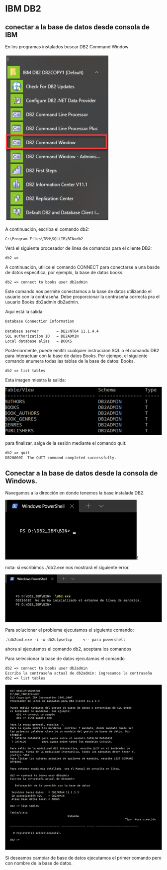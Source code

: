 # IBM DB2
## conectar a la base de datos desde consola de IBM
En los programas instalados buscar DB2 Command Window

![](../../Resources/db2/commandWindowdb2.jpg)

A continuación, escriba el comando db2:
```
C:\Program Files\IBM\SQLLIB\BIN>db2
```
Verá el siguiente procesador de linea de comandos para el cliente DB2:
```
db2 => 
```
A continuación, utilice el comando CONNECT para conectarse a una basde de datos especifica, por ejemplo, la base de datos books:
```
db2 => connect to books user db2admin
```
Este comando nos permite conectarnos a la base de datos utilizando el usuario con la contraseña. Debe proporcionar la contraseña correcta pra el usuario Books db2admin db2admin.

Aquí está la salida:
```
Database Connection Information

Database server        = DB2/NT64 11.1.4.4
SQL authorization ID   = DB2ADMIN
Local database alias   = BOOKS
```

Posteriormente, puede emititr cualquier instruccion SQL o el comando DB2 para interactuar con la base de datos Books. Por ejempo, el siguiente comando enumera todas las tablas de la base de datos: Books.
```
db2 => list tables
```

Esta imagen miestra la salida:

![](../../Resources/db2/respuestaTables.png)

para finalizar, salga de la sesión mediante el comando quit:
```
db2 => quit
DB20000I  The QUIT command completed successfully.
```

## Conectar a la base de datos desde la consola de Windows.
Navegamos a la dirección en donde tenemos la base instalada DB2.

![](../../Resources/db2/powershellDB2.png)!

nota: si escribimos ./db2.exe nos mostrará el siguiente error.

![](../../Resources/db2/errorDb2.png)

Para solucionar el problema ejecutamos el siguiente comando:
```
.\db2cmd.exe -i -w db2clpsetcp     <-- para powershell
```

ahora si ejecutamos el comando db2, aceptara los comandos 

Para seleccionar la base de datos ejecutamos el comando
```
db2 => connect to books user db2admin
Escriba la contraseña actual de db2admin: ingresamos la contraseña
db2 => list tables
```

![](../../Resources/db2/listablesPShell.png)

Si deseamos cambiar de base de datos ejecutamos el primer comando pero con nombre de la base de datos.